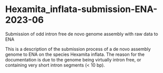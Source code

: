 # Hexamita_inflata-submission-ENA-2023-06
Submission of odd intron free de novo genome assembly with raw data to ENA

This is a description of the submission process of a de novo assembly genome to ENA on the species Hexamita inflata. The reason for the documentation is due to the genome being virtually intron free, or containing very short intron segments (< 10 bp).

